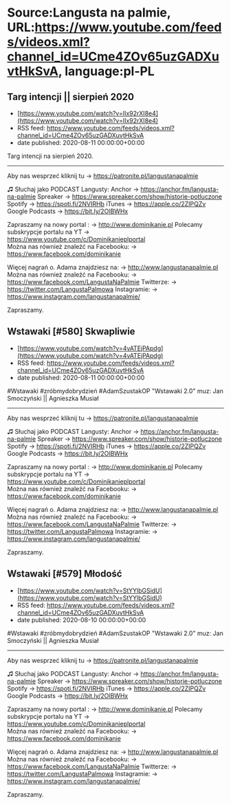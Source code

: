 # Source:Langusta na palmie, URL:https://www.youtube.com/feeds/videos.xml?channel_id=UCme4ZOv65uzGADXuvtHkSvA, language:pl-PL

## Targ intencji || sierpień 2020
 - [https://www.youtube.com/watch?v=IIx92rXI8e4](https://www.youtube.com/watch?v=IIx92rXI8e4)
 - RSS feed: https://www.youtube.com/feeds/videos.xml?channel_id=UCme4ZOv65uzGADXuvtHkSvA
 - date published: 2020-08-11 00:00:00+00:00

Targ intencji na sierpień 2020.
________________________________________

Aby nas wesprzeć kliknij tu → https://patronite.pl/langustanapalmie

♫ Słuchaj jako PODCAST Langusty: 
Anchor → https://anchor.fm/langusta-na-palmie
Spreaker → https://www.spreaker.com/show/historie-potluczone
Spotify → https://spoti.fi/2NVIRHb
iTunes → https://apple.co/2ZIPQZv
Google Podcasts → https://bit.ly/2OlBWHx

Zapraszamy na nowy portal :
→ http://www.dominikanie.pl
Polecamy subskrypcje portalu na YT
→ https://www.youtube.com/c/Dominikanieplportal  
Można nas również znaleźć na Facebooku: 
→ https://www.facebook.com/dominikanie

Więcej nagrań o. Adama znajdziesz na: 
→ http://www.langustanapalmie.pl
Można nas również znaleźć na Facebooku: 
→ https://www.facebook.com/LangustaNaPalmie
Twitterze: 
→ https://twitter.com/LangustaPalmowa
Instagramie: 
→ https://www.instagram.com/langustanapalmie/

Zapraszamy.

## Wstawaki [#580] Skwapliwie
 - [https://www.youtube.com/watch?v=4vATEjPApdg](https://www.youtube.com/watch?v=4vATEjPApdg)
 - RSS feed: https://www.youtube.com/feeds/videos.xml?channel_id=UCme4ZOv65uzGADXuvtHkSvA
 - date published: 2020-08-11 00:00:00+00:00

#Wstawaki #zróbmydobrydzień #AdamSzustakOP
"Wstawaki 2.0" muz: Jan Smoczyński || Agnieszka Musiał  
________________________________________

Aby nas wesprzeć kliknij tu → https://patronite.pl/langustanapalmie

♫ Słuchaj jako PODCAST Langusty: 
Anchor → https://anchor.fm/langusta-na-palmie
Spreaker → https://www.spreaker.com/show/historie-potluczone
Spotify → https://spoti.fi/2NVIRHb
iTunes → https://apple.co/2ZIPQZv
Google Podcasts → https://bit.ly/2OlBWHx

Zapraszamy na nowy portal :
→ http://www.dominikanie.pl
Polecamy subskrypcje portalu na YT
→ https://www.youtube.com/c/Dominikanieplportal  
Można nas również znaleźć na Facebooku: 
→ https://www.facebook.com/dominikanie

Więcej nagrań o. Adama znajdziesz na: 
→ http://www.langustanapalmie.pl
Można nas również znaleźć na Facebooku: 
→ https://www.facebook.com/LangustaNaPalmie
Twitterze: 
→ https://twitter.com/LangustaPalmowa
Instagramie: 
→ https://www.instagram.com/langustanapalmie/

Zapraszamy.

## Wstawaki [#579] Młodość
 - [https://www.youtube.com/watch?v=StYYlbGSidU](https://www.youtube.com/watch?v=StYYlbGSidU)
 - RSS feed: https://www.youtube.com/feeds/videos.xml?channel_id=UCme4ZOv65uzGADXuvtHkSvA
 - date published: 2020-08-10 00:00:00+00:00

#Wstawaki #zróbmydobrydzień #AdamSzustakOP
"Wstawaki 2.0" muz: Jan Smoczyński || Agnieszka Musiał  
________________________________________

Aby nas wesprzeć kliknij tu → https://patronite.pl/langustanapalmie

♫ Słuchaj jako PODCAST Langusty: 
Anchor → https://anchor.fm/langusta-na-palmie
Spreaker → https://www.spreaker.com/show/historie-potluczone
Spotify → https://spoti.fi/2NVIRHb
iTunes → https://apple.co/2ZIPQZv
Google Podcasts → https://bit.ly/2OlBWHx

Zapraszamy na nowy portal :
→ http://www.dominikanie.pl
Polecamy subskrypcje portalu na YT
→ https://www.youtube.com/c/Dominikanieplportal  
Można nas również znaleźć na Facebooku: 
→ https://www.facebook.com/dominikanie

Więcej nagrań o. Adama znajdziesz na: 
→ http://www.langustanapalmie.pl
Można nas również znaleźć na Facebooku: 
→ https://www.facebook.com/LangustaNaPalmie
Twitterze: 
→ https://twitter.com/LangustaPalmowa
Instagramie: 
→ https://www.instagram.com/langustanapalmie/

Zapraszamy.

